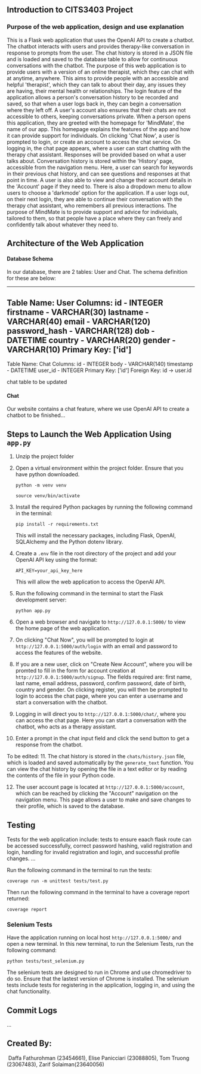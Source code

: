 ## Introduction to CITS3403 Project
### Purpose of the web application, design and use explanation

This is a Flask web application that uses the OpenAI API to create a chatbot. The chatbot interacts with users and provides therapy-like conversation in response to prompts from the user. The chat history is stored in a JSON file and is loaded and saved to the database table to allow for continuous conversations with the chatbot.
The purpose of this web application is to provide users with a version of an online therapist, which they can chat with at anytime, anywhere. This aims to provide people with an accessible and helpful 'therapist', which they can talk to about their day, any issues they are having, their mental health or relationships. The login feature of the application allows a person's conversation history to be recorded and saved, so that when a user logs back in, they can begin a conversation where they left off. A user's account also ensures that their chats are not accessible to others, keeping conversations private.
When a person opens this application, they are greeted with the homepage for 'MindMate', the name of our app. This homepage explains the features of the app and how it can provide support for individuals. On clicking 'Chat Now', a user is prompted to login, or create an account to access the chat service. On logging in, the chat page appears, where a user can start chatting with the therapy chat assistant. Responses will be provided based on what a user talks about. Conversation history is stored within the 'History' page, accessible from the navigation menu. Here, a user can search for keywords in their previous chat history, and can see questions and responses at that point in time. A user is also able to view and change their account details in the 'Account' page if they need to. There is also a dropdown menu to allow users to choose a 'darkmode' option for the application. If a user logs out, on their next login, they are able to continue their conversation with the therapy chat assistant, who remembers all previous interactions.
The purpose of MindMate is to provide support and advice for individuals, tailored to them, so that people have a place where they can freely and confidently talk about whatever they need to.

## Architecture of the Web Application
#### Database Schema
In our database, there are 2 tables: User and Chat. The schema definition for these are below:

-----------------------------
Table Name: User
Columns:
        id - INTEGER
        firstname - VARCHAR(30)
        lastname - VARCHAR(40)
        email - VARCHAR(120)
        password_hash - VARCHAR(128)
        dob - DATETIME
        country - VARCHAR(20)
        gender - VARCHAR(10)
Primary Key: ['id']
-----------------------------
Table Name: Chat
Columns:
        id - INTEGER
        body - VARCHAR(140)
        timestamp - DATETIME
        user_id - INTEGER
Primary Key: ['id']
Foreign Key: id -> user.id

chat table to be updated

#### Chat
Our website contains a chat feature, where we use OpenAI API to create a chatbot
to be finished...

## Steps to Launch the Web Application Using `app.py`

1. Unzip the project folder

2. Open a virtual environment within the project folder. Ensure that you have python downloaded.

   ```
   python -m venv venv
   ```

   ```
   source venv/bin/activate
   ```


3. Install the required Python packages by running the following command in the terminal:

   ```
   pip install -r requirements.txt
   ```

   This will install the necessary packages, including Flask, OpenAI, SQLAlchemy and the Python dotenv library.

4. Create a `.env` file in the root directory of the project and add your OpenAI API key using the format:

   ```
   API_KEY=your_api_key_here
   ```

   This will allow the web application to access the OpenAI API.

5. Run the following command in the terminal to start the Flask development server:

   ```
   python app.py
   ```

6. Open a web browser and navigate to `http://127.0.0.1:5000/` to view the home page of the web application.

7. On clicking "Chat Now", you will be prompted to login at `http://127.0.0.1:5000/auth/login` with an email and password to access the features of the website. 

8. If you are a new user, click on "Create New Account", where you will be promted to fill in the form for account creation at `http://127.0.0.1:5000/auth/signup`. The fields required are: first name, last name, email address, password, confirm password, date of birth, country and gender. On clicking register, you will then be prompted to login to access the chat page, where you can enter a username and start a conversation with the chatbot.

9. Logging in will direct you to `http://127.0.0.1:5000/chat/`, where you can access the chat page. Here you can start a conversation with the chatbot, who acts as a therapy assistant.

10. Enter a prompt in the chat input field and click the send button to get a response from the chatbot.

To be edited:
11. The chat history is stored in the `chats/history.json` file, which is loaded and saved automatically by the `generate_text` function. You can view the chat history by opening the file in a text editor or by reading the contents of the file in your Python code.

12. The user account page is located at `http://127.0.0.1:5000/account`, which can be reached by clicking the "Account" navigation on the navigation menu. This page allows a user to make and save changes to their profile, which is saved to the database.


## Testing
Tests for the web application include: tests to ensure eaach flask route can be accessed successfully, correct password hashing, valid registration and login, handling for invalid registration and login, and successful profile changes.
...

Run the following command in the terminal to run the tests:

   ```
   coverage run -m unittest tests/test.py
   ```
Then run the following command in the terminal to have a coverage report returned:

   ```
   coverage report
   ```

### Selenium Tests
Have the application running on local host `http://127.0.0.1:5000/` and open a new terminal.
In this new terminal, to run the Selenium Tests, run the following command:

   ```
   python tests/test_selenium.py
   ```

The selenium tests are designed to run in Chrome and use chromedriver to do so. Ensure that the lastest version of Chrome is installed. The selenium tests include tests for registering in the application, logging in, and using the chat functionality.

## Commit Logs
...

## Created By:
⁠
Daffa Fathurohman (23454661), Elise Panicciari (23088805), Tom Truong ⁠(23067483), Zarif ⁠Solaiman(23640056)